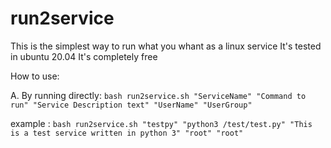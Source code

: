 # run2service

This is the simplest way to run what you whant as a linux service
It's tested in ubuntu 20.04
It's completely free

How to use:

A.
By running directly:
  `bash run2service.sh "ServiceName" "Command to run" "Service Description text" "UserName" "UserGroup"`
  
  example :
    `bash run2service.sh "testpy" "python3 /test/test.py" "This is a test service written in python 3" "root" "root"`
